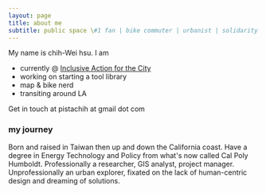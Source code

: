 ```yaml
---
layout: page
title: about me
subtitle: public space \#1 fan | bike commuter | urbanist | solidarity & repair economy
---
```


My name is chih-Wei hsu. I am 

- currently @ [Inclusive Action for the City](https://inclusiveaction.org)  
- working on starting a tool library  
- map & bike nerd  
- transiting around LA   


Get in touch at pistachih at gmail dot com

### my journey

Born and raised in Taiwan then up and down the California coast. Have a degree in Energy Technology and Policy from what's now called Cal Poly Humboldt. Professionally a researcher, 
GIS analyst, project manager. Unprofessionally an urban explorer, fixated on the lack of human-centric design and dreaming of solutions.

<!--- To be honest, I'm having some trouble remembering right now, so why don't you just watch [my movie](https://en.wikipedia.org/wiki/The_Princess_Bride_%28film%29) and it will answer **all** your questions. --->
